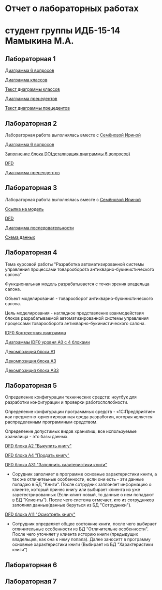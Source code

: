 # Отчет о лабораторных работах
# студент группы ИДБ-15-14 Мамыкина М.А.

## Лабораторная 1

[Диаграмма 6 вопросов](https://github.com/mamykina97/mamykina97.github.io/blob/master/6%20%D0%B2%D0%BE%D0%BF%D1%80%D0%BE%D1%81%D0%BE%D0%B2.PNG)

[Диаграмма классов](https://github.com/mamykina97/mamykina97.github.io/blob/master/%D0%94%D0%B8%D0%B0%D0%B3%D1%80%D0%B0%D0%BC%D0%BC%D0%B0%20%D0%BA%D0%BB%D0%B0%D1%81%D1%81%D0%BE%D0%B2.PNG)

[Текст диаграммы классов](https://github.com/mamykina97/mamykina97.github.io/blob/master/%D0%A2%D0%B5%D0%BA%D1%81%D1%82%20%D0%B4%D0%B8%D0%B0%D0%B3%D1%80%D0%B0%D0%BC%D0%BC%D1%8B%20%D0%BA%D0%BB%D0%B0%D1%81%D1%81%D0%BE%D0%B2.PNG)

[Диаграмма прецедентов](https://github.com/mamykina97/mamykina97.github.io/blob/master/%D0%94%D0%B8%D0%B0%D0%B3%D1%80%D0%B0%D0%BC%D0%BC%D0%B0%20%D0%BF%D1%80%D0%B5%D1%86%D0%B5%D0%B4%D0%B5%D0%BD%D1%82%D0%BE%D0%B2.PNG)

[Текст диаграммы прецедентов](https://github.com/mamykina97/mamykina97.github.io/blob/master/%D0%A2%D0%B5%D0%BA%D1%81%D1%82%20%D0%B4%D0%B8%D0%B0%D0%B3%D1%80%D0%B0%D0%BC%D0%BC%D1%8B%20%D0%BF%D1%80%D0%B5%D1%86%D0%B5%D0%B4%D0%B5%D0%BD%D1%82%D0%BE%D0%B2.PNG)
## Лабораторная 2

Лабораторная работа выполнялась вместе с [Семёновой Ириной](https://github.com/IrinaSemenova/semen.github.io/blob/master/README.md)

[Диаграмма 6 вопросов](https://github.com/mamykina97/mamykina97.github.io/blob/master/%D0%94%D0%B8%D0%B0%D0%B3%D1%80%D0%B0%D0%BC%D0%BC%D0%B0%206%20%D0%B2%D0%BE%D0%BF%D1%80%D0%BE%D1%81%D0%BE%D0%B2.PNG)

[Заполнение блока DO(детализация диаграммы 6 вопросов)](https://github.com/mamykina97/mamykina97.github.io/blob/master/%D0%97%D0%B0%D0%BF%D0%BE%D0%BB%D0%BD%D0%B5%D0%BD%D0%B8%D0%B5%20%D0%B1%D0%BB%D0%BE%D0%BA%D0%B0%20DO(%D0%B4%D0%B5%D1%82%D0%B0%D0%BB%D0%B8%D0%B7%D0%B0%D1%86%D0%B8%D1%8F).PNG)

[DFD](https://github.com/mamykina97/mamykina97.github.io/blob/master/DFD.PNG)

[Диаграмма прецендентов](https://github.com/mamykina97/mamykina97.github.io/blob/master/%D0%94%D0%B8%D0%B0%D0%B3%D1%80%D0%B0%D0%BC%D0%BC%D0%B0%20%D0%BF%D1%80%D0%B5%D1%86%D0%B5%D0%B4%D0%B5%D0%BD%D1%82%D0%BE%D0%B2%202.PNG)

## Лабораторная 3

Лабораторная работа выполнялась вместе с [Семёновой Ириной](https://github.com/IrinaSemenova/semen.github.io/blob/master/README.md)

[Ссылка на модель](https://github.com/mamykina97/mamykina97.github.io/blob/master/pdc-tilda.rsf)

[DFD](https://github.com/mamykina97/mamykina97.github.io/blob/master/DFD.PNG)

[Диаграмма последовательности](https://github.com/mamykina97/mamykina97.github.io/blob/master/%D0%94%D0%B8%D0%B0%D0%B3%D1%80%D0%B0%D0%BC%D0%BC%D0%B0%20%D0%BF%D0%BE%D1%81%D0%BB%D0%B5%D0%B4%D0%BE%D0%B2%D0%B0%D1%82%D0%B5%D0%BB%D1%8C%D0%BD%D0%BE%D1%81%D1%82%D0%B8.PNG)

[Схема данных](https://github.com/mamykina97/mamykina97.github.io/blob/master/%D1%81%D1%85%D0%B5%D0%BC%D0%B0%20%D0%B4%D0%B0%D0%BD%D0%BD%D1%8B%D1%85.PNG)

## Лабораторная 4

Тема курсовой работы "Разработка автоматизированной системы управления процессами товарооборота антикварно-букинистического салона"

Функциональная модель разрабатывается с точки зрения владельца салона.

Объект моделирования - товарооборот антикварно-букинистического салона.

Цель моделирования - наглядное представление взаимодействия блоков разрабатываемой автоматизированной системы управления процессами товарооборота антикварно-букинистического салона.

[IDF0 Контекстная диаграмма](https://github.com/mamykina97/mamykina97.github.io/blob/master/%D0%A0%D0%B8%D1%81.%201.%20%D0%9A%D0%BE%D0%BD%D1%82%D0%B5%D0%BA%D1%81%D1%82%D0%BD%D0%B0%D1%8F%20%D0%B4%D0%B8%D0%B0%D0%B3%D1%80%D0%B0%D0%BC%D0%BC%D0%B0.PNG)

[Диаграммы IDF0 уровня A0 c 4 блоками](https://github.com/mamykina97/mamykina97.github.io/blob/master/%D0%A0%D0%B8%D1%81.%202.%20%D0%94%D0%B8%D0%B0%D0%B3%D1%80%D0%B0%D0%BC%D0%BC%D0%B0%20%D0%BF%D1%80%D0%BE%D1%86%D0%B5%D1%81%D1%81%D0%BE%D0%B2%20%D0%B0%D0%B2%D1%82%D0%BE%D0%BC%D0%B0%D1%82%D0%B8%D0%B7%D0%B8%D1%80%D0%BE%D0%B2%D0%B0%D0%BD%D0%BD%D0%BE%D0%B9%20%D1%81%D0%B8%D1%81%D1%82%D0%B5%D0%BC%D1%8B.PNG)

[Декомпозиция блока A1](https://github.com/mamykina97/mamykina97.github.io/blob/master/%D0%A0%D0%B8%D1%81.%203.%20%D0%94%D0%B8%D0%B0%D0%B3%D1%80%D0%B0%D0%BC%D0%BC%D0%B0%20%D0%BF%D1%80%D0%BE%D1%86%D0%B5%D1%81%D1%81%D0%BE%D0%B2%20%D0%B1%D0%BB%D0%BE%D0%BA%D0%B0%20%C2%AB%D0%9E%D1%86%D0%B5%D0%BD%D0%B8%D1%82%D1%8C%20%D0%9A%D0%BD%D0%B8%D0%B3%D1%83%C2%BB.PNG)

[Декомпозиция блока A3](https://github.com/mamykina97/mamykina97.github.io/blob/master/%D0%A0%D0%B8%D1%81.%203.%20%D0%94%D0%B8%D0%B0%D0%B3%D1%80%D0%B0%D0%BC%D0%BC%D0%B0%20%D0%BF%D1%80%D0%BE%D1%86%D0%B5%D1%81%D1%81%D0%BE%D0%B2%20%D0%B1%D0%BB%D0%BE%D0%BA%D0%B0%20%C2%AB%D0%9F%D0%BE%D1%81%D1%82%D0%B0%D0%B2%D0%B8%D1%82%D1%8C%20%D0%BD%D0%B0%20%D1%83%D1%87%D0%B5%D1%82%C2%BB.PNG)

[Декомпозиция блока A33](https://github.com/mamykina97/mamykina97.github.io/blob/master/%D0%A0%D0%B8%D1%81.%205.%20%D0%94%D0%B8%D0%B0%D0%B3%D1%80%D0%B0%D0%BC%D0%BC%D0%B0%20%D0%BF%D1%80%D0%BE%D1%86%D0%B5%D1%81%D1%81%D0%BE%D0%B2%20%D0%B1%D0%BB%D0%BE%D0%BA%D0%B0%20%20%C2%AB%D0%A0%D0%B0%D1%81%D0%BF%D0%B5%D1%87%D0%B0%D1%82%D0%B0%D1%82%D1%8C%20%D1%86%D0%B5%D0%BD%D0%BD%D0%B8%D0%BA%C2%BB.PNG)
## Лабораторная 5


Определение конфигурации технических средств: ноутбук для разработки конфигурации и проверки работосполобности.

Определение конфигурации программных средств - «1С:Предприятие» как предметно-ориентированная среда разработки, которая является распределенным программным средством.

Определение допустимых видов хранилищ: все используемые хранилища -  это базы данных.

[DFD блока А2 "Выкупить книгу"](https://github.com/mamykina97/mamykina97.github.io/blob/master/%D0%92%D1%8B%D0%BA%D1%83%D0%BF%20%D1%82%D0%BE%D0%B2%D0%B0%D1%80%D0%B0.PNG)


[DFD блока А4 "Продать книгу"](https://github.com/mamykina97/mamykina97.github.io/blob/master/%D0%9F%D1%80%D0%BE%D0%B4%D0%B0%D0%B6%D0%B0%20%D0%BA%D0%BD%D0%B8%D0%B3%D0%B8.PNG)

[DFD блока А31 "Заполнить хаактеристики книги"](https://github.com/mamykina97/mamykina97.github.io/blob/master/%D0%A0%D0%B8%D1%81.%206.%20%D0%94%D0%B8%D0%B0%D0%B3%D1%80%D0%B0%D0%BC%D0%BC%D0%B0%20%D0%BF%D0%BE%D1%82%D0%BE%D0%BA%D0%BE%D0%B2%20%D0%B4%D0%B0%D0%BD%D0%BD%D1%8B%D1%85%20%D0%B1%D0%BB%D0%BE%D0%BA%D0%B0%20%D0%B7%D0%B0%D0%BF%D0%BE%D0%BB%D0%BD%D0%B5%D0%BD%D0%B8%D0%B5%20%D1%85%D0%B0%D1%80%D0%B0%D0%BA%D1%82%D0%B5%D1%80%D0%B8%D1%81%D1%82%D0%B8%D0%BA%20%D0%BA%D0%BD%D0%B8%D0%B3%D0%B8.PNG)
 
   * Сорудник заполняет в программе основные характеристики книги, а так же отличитеьные  особенности, если они есть - эти данные попадаю в БД "Книги". После сотрудник заплоняет информацию о клиенте, который принес книгу или выбирает клиента из уже зарегестрированных (Если клинт новый, то данные о нем попадают в БД "Клиенты"). После чего система отмечает, кто из сотрудников заполнял данные(данные беруться из БД "Сотрудники").
  
[DFD блока А11 "Осмотреть книгу"](https://github.com/mamykina97/mamykina97.github.io/blob/master/%D0%A0%D0%B8%D1%81.%207.%20%D0%94%D0%B8%D0%B0%D0%B3%D1%80%D0%B0%D0%BC%D0%BC%D0%B0%20%D0%BF%D0%BE%D1%82%D0%BE%D0%BA%D0%BE%D0%B2%20%D0%B4%D0%B0%D0%BD%D0%BD%D1%8B%D1%85%20%D0%BE%D1%81%D0%BC%D0%BE%D1%82%D1%80%20%D0%BA%D0%BD%D0%B8%D0%B3%D0%B8.PNG)

  * Сотрудник определяет общее состояние книги, после чего выбирает отличительные особенности из БД "Отличительне особенности". После чего уточняет у клиента историю книги (предыдущих  владельцев, как она к нему попала). Далее заноситт в программу основные характеристики книги (Выбирает из БД "Характеристики книги")

## Лабораторная 6

## Лабораторная 7

